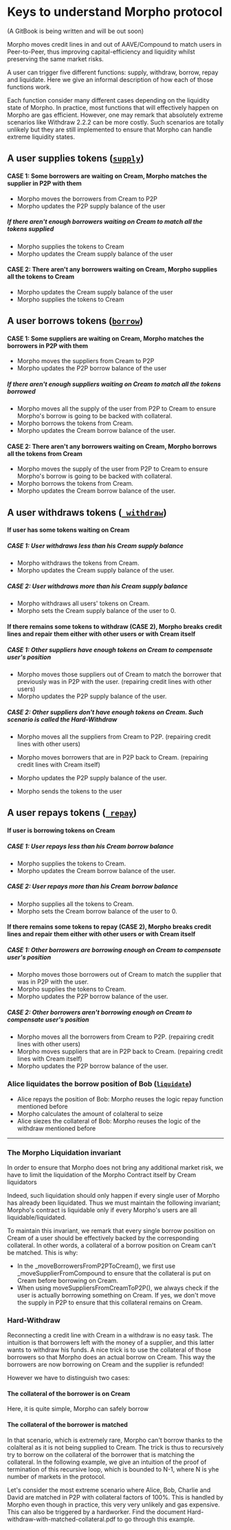 # Keys to understand Morpho protocol

(A GitBook is being written and will be out soon)

Morpho moves credit lines in and out of AAVE/Compound to match users in Peer-to-Peer, thus improving capital-efficiency and liquidity whilst preserving the same market risks.

A user can trigger five different functions: supply, withdraw, borrow, repay and liquidate. Here we give an informal description of how each of those functions work.

Each function consider many different cases depending on the liquidity state of Morpho. In practice, most functions that will effectively happen on Morpho are gas efficient. However, one may remark that absolutely extreme scenarios like Withdraw 2.2.2 can be more costly. Such scenarios are totally unlikely but they are still implemented to ensure that Morpho can handle extreme liquidity states.

## A user supplies tokens ([`supply`](https://github.com/morpho-labs/morpho-contracts/blob/b4b8ddd4fcebf3a4d497a5518d8155514040a3dc/contracts/CreamPositionsManager.sol#L210))

#### CASE 1: Some borrowers are waiting on Cream, Morpho matches the supplier in P2P with them

- Morpho moves the borrowers from Cream to P2P
- Morpho updates the P2P supply balance of the user

##### If there aren't enough borrowers waiting on Cream to match all the tokens supplied

- Morpho supplies the tokens to Cream
- Morpho updates the Cream supply balance of the user

#### CASE 2: There aren't any borrowers waiting on Cream, Morpho supplies all the tokens to Cream

- Morpho updates the Cream supply balance of the user
- Morpho supplies the tokens to Cream

## A user borrows tokens ([`borrow`](https://github.com/morpho-labs/morpho-contracts/blob/b4b8ddd4fcebf3a4d497a5518d8155514040a3dc/contracts/CreamPositionsManager.sol#L251))

#### CASE 1: Some suppliers are waiting on Cream, Morpho matches the borrowers in P2P with them

- Morpho moves the suppliers from Cream to P2P
- Morpho updates the P2P borrow balance of the user

##### If there aren't enough suppliers waiting on Cream to match all the tokens borrowed

- Morpho moves all the supply of the user from P2P to Cream to ensure Morpho's borrow is going to be backed with collateral.
- Morpho borrows the tokens from Cream.
- Morpho updates the Cream borrow balance of the user.

#### CASE 2: There aren't any borrowers waiting on Cream, Morpho borrows all the tokens from Cream

- Morpho moves the supply of the user from P2P to Cream to ensure Morpho's borrow is going to be backed with collateral.
- Morpho borrows the tokens from Cream.
- Morpho updates the Cream borrow balance of the user.

## A user withdraws tokens ([`_withdraw`](https://github.com/morpho-labs/morpho-contracts/blob/b4b8ddd4fcebf3a4d497a5518d8155514040a3dc/contracts/CreamPositionsManager.sol#L462))

#### If user has some tokens waiting on Cream

##### CASE 1: User withdraws less than his Cream supply balance

- Morpho withdraws the tokens from Cream.
- Morpho updates the Cream supply balance of the user.

##### CASE 2: User withdraws more than his Cream supply balance

- Morpho withdraws all users' tokens on Cream.
- Morpho sets the Cream supply balance of the user to 0.

#### If there remains some tokens to withdraw (CASE 2), Morpho breaks credit lines and repair them either with other users or with Cream itself

##### CASE 1: Other suppliers have enough tokens on Cream to compensate user's position

- Morpho moves those suppliers out of Cream to match the borrower that previously was in P2P with the user. (repairing credit lines with other users)
- Morpho updates the P2P supply balance of the user.

##### CASE 2: Other suppliers don't have enough tokens on Cream. Such scenario is called the Hard-Withdraw

- Morpho moves all the suppliers from Cream to P2P. (repairing credit lines with other users)
- Morpho moves borrowers that are in P2P back to Cream. (repairing credit lines with Cream itself)
- Morpho updates the P2P supply balance of the user.

- Morpho sends the tokens to the user

## A user repays tokens ([`_repay`](https://github.com/morpho-labs/morpho-contracts/blob/b4b8ddd4fcebf3a4d497a5518d8155514040a3dc/contracts/CreamPositionsManager.sol#L393))

#### If user is borrowing tokens on Cream

##### CASE 1: User repays less than his Cream borrow balance

- Morpho supplies the tokens to Cream.
- Morpho updates the Cream borrow balance of the user.

##### CASE 2: User repays more than his Cream borrow balance

- Morpho supplies all the tokens to Cream.
- Morpho sets the Cream borrow balance of the user to 0.

#### If there remains some tokens to repay (CASE 2), Morpho breaks credit lines and repair them either with other users or with Cream itself

##### CASE 1: Other borrowers are borrowing enough on Cream to compensate user's position

- Morpho moves those borrowers out of Cream to match the supplier that was in P2P with the user.
- Morpho supplies the tokens to Cream.
- Morpho updates the P2P borrow balance of the user.

##### CASE 2: Other borrowers aren't borrowing enough on Cream to compensate user's position

- Morpho moves all the borrowers from Cream to P2P. (repairing credit lines with other users)
- Morpho moves suppliers that are in P2P back to Cream. (repairing credit lines with Cream itself)
- Morpho updates the P2P borrow balance of the user.

### Alice liquidates the borrow position of Bob ([`liquidate`](https://github.com/morpho-labs/morpho-contracts/blob/b4b8ddd4fcebf3a4d497a5518d8155514040a3dc/contracts/CreamPositionsManager.sol#L323))

- Alice repays the position of Bob: Morpho reuses the logic repay function mentioned before
- Morpho calculates the amount of colalteral to seize
- Alice siezes the collateral of Bob: Morpho reuses the logic of the withdraw mentioned before

---

### The Morpho Liquidation invariant

In order to ensure that Morpho does not bring any additional market risk, we have to limit the liquidation of the Morpho Contract itself by Cream liquidators

Indeed, such liquidation should only happen if every single user of Morpho has already been liquidated. Thus we must maintain the following invariant; Morpho's contract is liquidable only if every Morpho's users are all liquidable/liquidated.

To maintain this invariant, we remark that every single borrow position on Cream of a user should be effectively backed by the corresponding collateral. In other words, a collateral of a borrow position on Cream can't be matched. This is why:

- In the \_moveBorrowersFromP2PToCream(), we first use \_moveSupplierFromCompound to ensure that the collateral is put on Cream before borrowing on Cream.
- When using moveSuppliersFromCreamToP2P(), we always check if the user is actually borrowing something on Cream. If yes, we don't move the supply in P2P to ensure that this collateral remains on Cream.

### Hard-Withdraw

Reconnecting a credit line with Cream in a withdraw is no easy task. The intuition is that borrowers left with the money of a supplier, and this latter wants to withdraw his funds. A nice trick is to use the collateral of those borrowers so that Morpho does an actual borrow on Cream. This way the borrowers are now borrowing on Cream and the supplier is refunded!

However we have to distinguish two cases:

#### The collateral of the borrower is on Cream

Here, it is quite simple, Morpho can safely borrow

#### The collateral of the borrower is matched

In that scenario, which is extremely rare, Morpho can't borrow thanks to the colalteral as it is not being supplied to Cream. The trick is thus to recursively try to borrow on the collateral of the borrower that is matching the collateral. In the following example, we give an intuition of the proof of termination of this recursive loop, which is bounded to N-1, where N is yhe number of markets in the protocol.

Let's consider the most extreme scenario where Alice, Bob, Charlie and David are matched in P2P with collateral factors of 100%. This is handled by Morpho even though in practice, this very very unlikely and gas expensive. This can also be triggered by a hardworker. Find the document Hard-withdraw-with-matched-collateral.pdf to go through this example.
